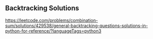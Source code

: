 ## Backtracking Solutions
https://leetcode.com/problems/combination-sum/solutions/429538/general-backtracking-questions-solutions-in-python-for-reference/?languageTags=python3

